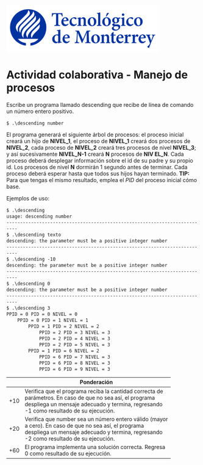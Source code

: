 ![Tec de Monterrey](images/logotecmty.png)
# Actividad colaborativa - Manejo de procesos
Escribe un programa llamado descending que recibe de línea de comando un número entero positivo.

```
$ .\descending number
```

El programa generará el siguiente árbol de procesos: el proceso inicial creará un hijo de **NIVEL_1**, el proceso de **NIVEL_1** creará dos procesos de **NIVEL_2**, cada proceso de **NIVEL_2** creará tres procesos de nivel **NIVEL_3**; y así sucesivamente **NIVEL_N-1** creará **N** procesos de **NIV EL_N**. Cada proceso deberá desplegar información sobre el id de su padre y su propio id. Los procesos de nivel **N** dormirán 1 segundo antes de terminar. Cada proceso deberá esperar hasta que todos sus hijos hayan terminado. **TIP:** Para que tengas el mismo resultado, emplea el *PID* del proceso inicial cómo base.

Ejemplos de uso:
```
$ .\descending
usage: descending number
--------------------------------------------------------------------------
$ .\descending texto
descending: the parameter must be a positive integer number
--------------------------------------------------------------------------
$ .\descending -10
descending: the parameter must be a positive integer number
--------------------------------------------------------------------------
$ .\descending 0
descending: the parameter must be a positive integer number
--------------------------------------------------------------------------
$ .\descending 3
PPID = 0 PID = 0 NIVEL = 0
	PPID = 0 PID = 1 NIVEL = 1
		PPID = 1 PID = 2 NIVEL = 2
			PPID = 2 PID = 3 NIVEL = 3
			PPID = 2 PID = 4 NIVEL = 3
			PPID = 2 PID = 5 NIVEL = 3
		PPID = 1 PID = 6 NIVEL = 2
			PPID = 6 PID = 7 NIVEL = 3
			PPID = 6 PID = 8 NIVEL = 3
			PPID = 6 PID = 9 NIVEL = 3
```

|     | Ponderación                                                                                                                                                                                                |
|-----|------------------------------------------------------------------------------------------------------------------------------------------------------------------------------------------------------------|
| +10 | Verifica que el programa reciba la cantidad correcta de<br>parámetros. En caso de que no sea así, el programa<br>despliega un mensaje adecuado y termina, regresando<br>-1 como resultado de su ejecución. |
| +20 | Verifica que number sea un número entero válido (mayor<br>a cero). En caso de que no sea así, el programa<br>despliega un mensaje adecuado y termina, regresando<br>-2 como resultado de su ejecución.     |
| +60 | El programa implementa una solución correcta. Regresa<br>0 como resultado de su ejecución.                                                                                                                 |
